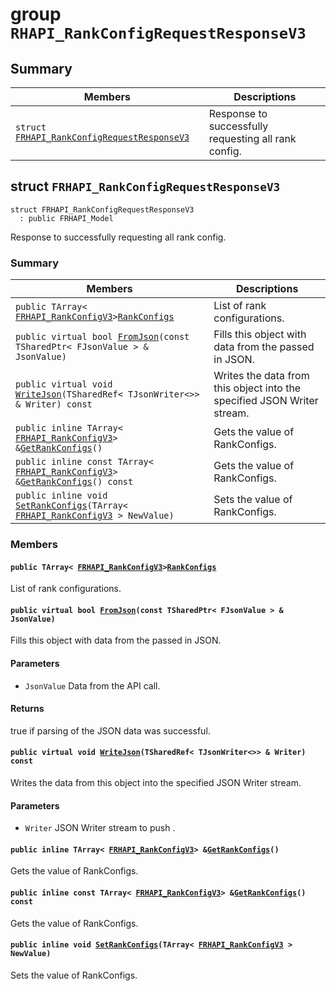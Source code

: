 # group `RHAPI_RankConfigRequestResponseV3` <a id="group__RHAPI__RankConfigRequestResponseV3"></a>

## Summary

 Members                        | Descriptions                                
--------------------------------|---------------------------------------------
`struct `[`FRHAPI_RankConfigRequestResponseV3`](#structFRHAPI__RankConfigRequestResponseV3) | Response to successfully requesting all rank config.

## struct `FRHAPI_RankConfigRequestResponseV3` <a id="structFRHAPI__RankConfigRequestResponseV3"></a>

```
struct FRHAPI_RankConfigRequestResponseV3
  : public FRHAPI_Model
```

Response to successfully requesting all rank config.

### Summary

 Members                        | Descriptions                                
--------------------------------|---------------------------------------------
`public TArray< `[`FRHAPI_RankConfigV3`](RHAPI_RankConfigV3.md#structFRHAPI__RankConfigV3)` > `[`RankConfigs`](#structFRHAPI__RankConfigRequestResponseV3_1a92555a184ff636b4eb462e7ca718f599) | List of rank configurations.
`public virtual bool `[`FromJson`](#structFRHAPI__RankConfigRequestResponseV3_1a18d698ba68e35c1a5c30870095e58cbd)`(const TSharedPtr< FJsonValue > & JsonValue)` | Fills this object with data from the passed in JSON.
`public virtual void `[`WriteJson`](#structFRHAPI__RankConfigRequestResponseV3_1aafb5abc5f45bf57d4cf749c1c334c833)`(TSharedRef< TJsonWriter<>> & Writer) const` | Writes the data from this object into the specified JSON Writer stream.
`public inline TArray< `[`FRHAPI_RankConfigV3`](RHAPI_RankConfigV3.md#structFRHAPI__RankConfigV3)` > & `[`GetRankConfigs`](#structFRHAPI__RankConfigRequestResponseV3_1a8c8cda54fa6317f64ea6f59f1986c94e)`()` | Gets the value of RankConfigs.
`public inline const TArray< `[`FRHAPI_RankConfigV3`](RHAPI_RankConfigV3.md#structFRHAPI__RankConfigV3)` > & `[`GetRankConfigs`](#structFRHAPI__RankConfigRequestResponseV3_1ae064553522932fd8b0d176a865353986)`() const` | Gets the value of RankConfigs.
`public inline void `[`SetRankConfigs`](#structFRHAPI__RankConfigRequestResponseV3_1af7ae457032ee4982f52fbed0c760dbae)`(TArray< `[`FRHAPI_RankConfigV3`](RHAPI_RankConfigV3.md#structFRHAPI__RankConfigV3)` > NewValue)` | Sets the value of RankConfigs.

### Members

#### `public TArray< `[`FRHAPI_RankConfigV3`](RHAPI_RankConfigV3.md#structFRHAPI__RankConfigV3)` > `[`RankConfigs`](#structFRHAPI__RankConfigRequestResponseV3_1a92555a184ff636b4eb462e7ca718f599) <a id="structFRHAPI__RankConfigRequestResponseV3_1a92555a184ff636b4eb462e7ca718f599"></a>

List of rank configurations.

#### `public virtual bool `[`FromJson`](#structFRHAPI__RankConfigRequestResponseV3_1a18d698ba68e35c1a5c30870095e58cbd)`(const TSharedPtr< FJsonValue > & JsonValue)` <a id="structFRHAPI__RankConfigRequestResponseV3_1a18d698ba68e35c1a5c30870095e58cbd"></a>

Fills this object with data from the passed in JSON.

#### Parameters
* `JsonValue` Data from the API call.

#### Returns
true if parsing of the JSON data was successful.

#### `public virtual void `[`WriteJson`](#structFRHAPI__RankConfigRequestResponseV3_1aafb5abc5f45bf57d4cf749c1c334c833)`(TSharedRef< TJsonWriter<>> & Writer) const` <a id="structFRHAPI__RankConfigRequestResponseV3_1aafb5abc5f45bf57d4cf749c1c334c833"></a>

Writes the data from this object into the specified JSON Writer stream.

#### Parameters
* `Writer` JSON Writer stream to push .

#### `public inline TArray< `[`FRHAPI_RankConfigV3`](RHAPI_RankConfigV3.md#structFRHAPI__RankConfigV3)` > & `[`GetRankConfigs`](#structFRHAPI__RankConfigRequestResponseV3_1a8c8cda54fa6317f64ea6f59f1986c94e)`()` <a id="structFRHAPI__RankConfigRequestResponseV3_1a8c8cda54fa6317f64ea6f59f1986c94e"></a>

Gets the value of RankConfigs.

#### `public inline const TArray< `[`FRHAPI_RankConfigV3`](RHAPI_RankConfigV3.md#structFRHAPI__RankConfigV3)` > & `[`GetRankConfigs`](#structFRHAPI__RankConfigRequestResponseV3_1ae064553522932fd8b0d176a865353986)`() const` <a id="structFRHAPI__RankConfigRequestResponseV3_1ae064553522932fd8b0d176a865353986"></a>

Gets the value of RankConfigs.

#### `public inline void `[`SetRankConfigs`](#structFRHAPI__RankConfigRequestResponseV3_1af7ae457032ee4982f52fbed0c760dbae)`(TArray< `[`FRHAPI_RankConfigV3`](RHAPI_RankConfigV3.md#structFRHAPI__RankConfigV3)` > NewValue)` <a id="structFRHAPI__RankConfigRequestResponseV3_1af7ae457032ee4982f52fbed0c760dbae"></a>

Sets the value of RankConfigs.

